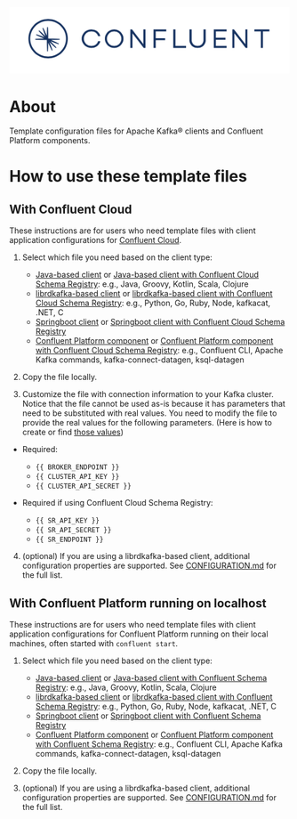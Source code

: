 ![image](https://raw.githubusercontent.com/confluentinc/examples/36bae15c8690c6fc008dc5d9a2656379002b48fe/images/confluent-logo-300-2.png)

# About

Template configuration files for Apache Kafka® clients and Confluent Platform components.

# How to use these template files

## With Confluent Cloud

These instructions are for users who need template files with client application configurations for [Confluent Cloud](https://www.confluent.io/confluent-cloud/?utm_source=github&utm_medium=demo&utm_campaign=ch.examples_type.community_content.clients-ccloud).

1. Select which file you need based on the client type:

   * [Java-based client](clients/cloud/java.config) or [Java-based client with Confluent Cloud Schema Registry](clients/cloud/java-sr.config): e.g., Java, Groovy, Kotlin, Scala, Clojure
   * [librdkafka-based client](clients/cloud/librdkafka.config) or [librdkafka-based client with Confluent Cloud Schema Registry](clients/cloud/librdkafka-sr.config): e.g., Python, Go, Ruby, Node, kafkacat, .NET, C
   * [Springboot client](clients/cloud/springboot.config) or [Springboot client with Confluent Cloud Schema Registry](clients/cloud/springboot-sr.config)
   * [Confluent Platform component](clients/cloud/java.config) or [Confluent Platform component with Confluent Cloud Schema Registry](clients/cloud/java-sr.config): e.g., Confluent CLI, Apache Kafka commands, kafka-connect-datagen, ksql-datagen 

2. Copy the file locally.

3. Customize the file with connection information to your Kafka cluster. Notice that the file cannot be used as-is because it has parameters that need to be substituted with real values.  You need to modify the file to provide the real values for the following parameters. (Here is how to create or find [those values](https://docs.confluent.io/current/cloud/using/config-client.html#librdkafka-based-c-clients?utm_source=github&utm_medium=demo&utm_campaign=ch.examples_type.community_content.clients-ccloud))

  * Required:

    * `{{ BROKER_ENDPOINT }}`
    * `{{ CLUSTER_API_KEY }}`
    * `{{ CLUSTER_API_SECRET }}`

  * Required if using Confluent Cloud Schema Registry:

    * `{{ SR_API_KEY }}`
    * `{{ SR_API_SECRET }}`
    * `{{ SR_ENDPOINT }}`

4. (optional) If you are using a librdkafka-based client, additional configuration properties are supported. See [CONFIGURATION.md](https://github.com/edenhill/librdkafka/blob/master/CONFIGURATION.md) for the full list.		

## With Confluent Platform running on localhost

These instructions are for users who need template files with client application configurations for Confluent Platform running on their local machines, often started with `confluent start`.

1. Select which file you need based on the client type:

   * [Java-based client](clients/local/java.config) or [Java-based client with Confluent Schema Registry](clients/local/java-sr.config): e.g., Java, Groovy, Kotlin, Scala, Clojure
   * [librdkafka-based client](clients/local/librdkafka.config) or [librdkafka-based client with Confluent Schema Registry](clients/local/librdkafka-sr.config): e.g., Python, Go, Ruby, Node, kafkacat, .NET, C
   * [Springboot client](clients/local/springboot.config) or [Springboot client with Confluent Schema Registry](clients/local/springboot-sr.config)
   * [Confluent Platform component](clients/local/java.config) or [Confluent Platform component with Confluent Schema Registry](clients/local/java-sr.config): e.g., Confluent CLI, Apache Kafka commands, kafka-connect-datagen, ksql-datagen

2. Copy the file locally.

3. (optional) If you are using a librdkafka-based client, additional configuration properties are supported. See [CONFIGURATION.md](https://github.com/edenhill/librdkafka/blob/master/CONFIGURATION.md) for the full list.
